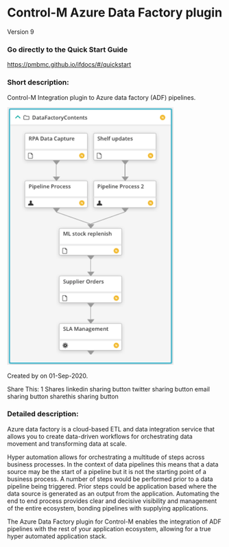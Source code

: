 # Control-M Azure Data Factory plugin
Version 9

### Go directly to the Quick Start Guide
https://pmbmc.github.io/ifdocs/#/quickstart

### Short description:
Control-M Integration plugin to Azure data factory (ADF) pipelines.

![workflow](./images/pipelineworkflow.png)

Created by  on 01-Sep-2020.

Share This:
1
Shares
linkedin sharing button twitter sharing button email sharing button sharethis sharing button
 
### Detailed description:
Azure data factory is a cloud-based ETL and data integration service that allows you to create data-driven workflows 
for orchestrating data movement and transforming data at scale.

Hyper automation allows for orchestrating a multitude of steps across business processes. In the context of data pipelines
this means that a data source may be the start of a pipeline but it is not the starting point of a business process.
A number of steps would be performed prior to a data pipeline being triggered. Prior steps could be application based where the data 
source is generated as an output from the application. Automating the end to end process provides clear and decisive 
visibility and management of the entire ecosystem, bonding pipelines with supplying applications.

The Azure Data Factory plugin for Control-M enables the integration of ADF pipelines with the rest of your application 
ecosystem, allowing for a true hyper automated application stack.

 

